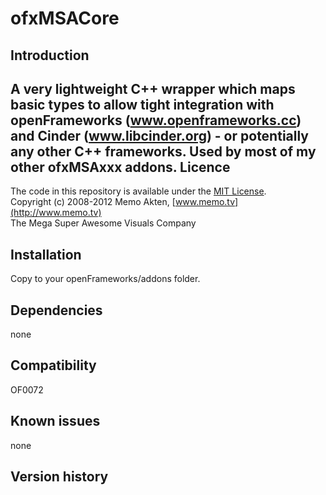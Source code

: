 ofxMSACore
=====================================

Introduction
------------
A very lightweight C++ wrapper which maps basic types to allow tight integration with openFrameworks (www.openframeworks.cc) and Cinder (www.libcinder.org) - or potentially any other C++ frameworks. Used by most of my other ofxMSAxxx addons.
Licence
-------
The code in this repository is available under the [MIT License](https://secure.wikimedia.org/wikipedia/en/wiki/Mit_license).  
Copyright (c) 2008-2012 Memo Akten, [www.memo.tv](http://www.memo.tv)  
The Mega Super Awesome Visuals Company


Installation
------------
Copy to your openFrameworks/addons folder.

Dependencies
------------
none

Compatibility
------------
OF0072


Known issues
------------
none

Version history
------------



